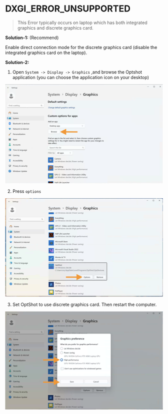 # DXGI_ERROR_UNSUPPORTED

> This Error typically occurs on laptop which has both integrated graphics and discrete graphics card.

**Solution-1:** (Recommend)

Enable direct connection mode for the discrete graphics card (disable the integrated graphics card on the laptop).

**Solution-2:**

1. Open `System -> Display -> Graphics` ,and browse the Optshot application (you can choose the application icon on your desktop)

![](../assets/dxgi/1.png)

2. Press `options`

![](../assets/dxgi/2.png)

3. Set OptShot to use discrete graphics card. Then restart the computer.

![](../assets/dxgi/3.png)
